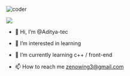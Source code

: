 

<!---
Aditya-tec/Aditya-tec is a ✨ special ✨ repository because its `README.md` (this file) appears on your GitHub profile.
You can click the Preview link to take a look at your changes.
--->
![coder](https://github.com/Aditya-tec/Aditya-tec/assets/75620159/8d95c7a9-cd98-436f-ba22-6e026059637a)


<picture>
  <source
    srcset="https://github-readme-stats.vercel.app/api?username=Aditya-tec&show_icons=true&theme=dark"
    media="(prefers-color-scheme: dark)"
  />
  <source
    srcset="https://github-readme-stats.vercel.app/api?username=Aditya-tec&show_icons=true"
    media="(prefers-color-scheme: light), (prefers-color-scheme: no-preference)"
  />
  <img src="https://github-readme-stats.vercel.app/api?username=anuraghazra&show_icons=true" />
</picture>

- 👋 Hi, I’m @Aditya-tec
- 👀 I’m interested in learning
- 🌱 I’m currently learning c++ / front-end

- 📫 How to reach me zenowing3@gmail.com
